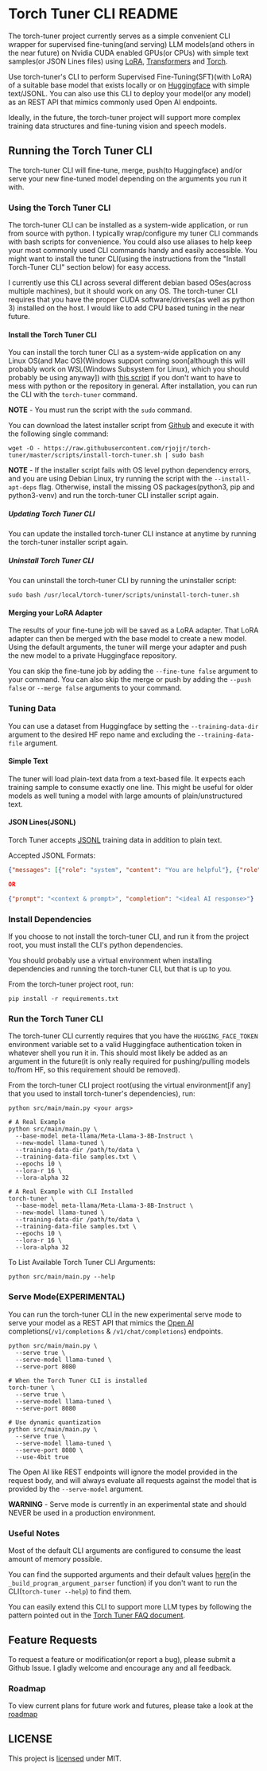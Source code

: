 # Torch Tuner CLI README

The torch-tuner project currently serves as a simple convenient CLI wrapper for supervised fine-tuning(and serving) 
LLM models(and others in the near future) on Nvidia CUDA enabled GPUs(or CPUs)
with simple text samples(or JSON Lines files) using [LoRA](https://github.com/microsoft/LoRA), [Transformers](https://huggingface.co/docs/transformers/en/index) and [Torch](https://en.wikipedia.org/wiki/Torch_(machine_learning)).

Use torch-tuner's CLI to perform Supervised Fine-Tuning(SFT)(with LoRA) of
a suitable base model that exists locally or on [Huggingface](https://huggingface.co) with simple text/JSONL.
You can also use this CLI to deploy your model(or any model)
as an REST API that mimics commonly used Open AI endpoints.

Ideally, in the future, the torch-tuner project will support more complex training data structures
and fine-tuning vision and speech models.

## Running the Torch Tuner CLI

The torch-tuner CLI will fine-tune, merge, push(to Huggingface) and/or serve your new fine-tuned model depending 
on the arguments you run it with.

### Using the Torch Tuner CLI

The torch-tuner CLI can be installed as a system-wide application, or run from source with python.
I typically wrap/configure my tuner CLI commands with bash scripts for convenience. You could also
use aliases to help keep your most commonly used CLI commands handy and easily accessible.
You might want to install the tuner CLI(using the instructions from the "Install Torch-Tuner CLI" section below) for 
easy access. 

I currently use this CLI across several different debian based OSes(across multiple machines), but it should
work on any OS. The torch-tuner CLI requires that you have the proper CUDA software/drivers(as well as python 3)
installed on the host. I would like to add CPU based tuning in the near future.

#### Install the Torch Tuner CLI

You can install the torch tuner CLI as a system-wide application on any Linux OS(and Mac OS)(Windows support coming soon[although this will probably work on WSL(Windows Subsystem for Linux), which you should probably be using anyway]) 
with [this script](scripts/install-torch-tuner.sh) if you don't want to have to mess with python or the repository in general. After installation,
you can run the CLI with the `torch-tuner` command.

**NOTE** - You must run the script with the `sudo` command.

You can download the latest installer script from [Github](https://raw.githubusercontent.com/rjojjr/torch-tuner/master/scripts/install-torch-tuner.sh)
and execute it with the following single command:

```shell
wget -O - https://raw.githubusercontent.com/rjojjr/torch-tuner/master/scripts/install-torch-tuner.sh | sudo bash
```

**NOTE** - If the installer script fails with OS level python dependency errors, and you are using Debian Linux, 
try running the script with the `--install-apt-deps` flag. Otherwise, install the missing OS packages(python3, pip and python3-venv)
and run the torch-tuner CLI installer script again.

##### Updating Torch Tuner CLI

You can update the installed torch-tuner CLI instance at anytime by running the torch-tuner installer script again.

##### Uninstall Torch Tuner CLI

You can uninstall the torch-tuner CLI by running the uninstaller script:

```shell
sudo bash /usr/local/torch-tuner/scripts/uninstall-torch-tuner.sh
```

#### Merging your LoRA Adapter

The results of your fine-tune job will be saved as a LoRA adapter. That LoRA adapter can then 
be merged with the base model to create a new model. Using the default arguments,
the tuner will merge your adapter and push the new model to a private Huggingface repository.

You can skip the fine-tune job by adding the `--fine-tune false` argument to your command.
You can also skip the merge or push by adding the `--push false` or `--merge false` arguments
to your command.

### Tuning Data

You can use a dataset from Huggingface by setting the `--training-data-dir` argument
to the desired HF repo name and excluding the `--training-data-file` argument.

#### Simple Text

The tuner will load plain-text data from a text-based file. It expects each training sample
to consume exactly one line. This might be useful for older models as well tuning a model with 
large amounts of plain/unstructured text.

#### JSON Lines(JSONL)

Torch Tuner accepts [JSONL](https://jsonlines.org/) training data in addition to plain text.

Accepted JSONL Formats:

```json lines
{"messages": [{"role": "system", "content": "You are helpful"}, {"role":  "user", "content":  "Hi!"}]}

OR

{"prompt": "<context & prompt>", "completion": "<ideal AI response>"}
```

### Install Dependencies

If you choose to not install the torch-tuner CLI, and run it from
the project root, you must install the CLI's 
python dependencies.

You should probably use a virtual environment
when installing dependencies and running the torch-tuner CLI,
but that is up to you.

From the torch-tuner project root, run:

```shell
pip install -r requirements.txt
```

### Run the Torch Tuner CLI

The torch-tuner CLI currently requires that you have the `HUGGING_FACE_TOKEN` environment
variable set to a valid Huggingface authentication token in whatever shell you run it in.
This should most likely be added as an argument in the future(it is only really required for pushing/pulling models to/from HF, so this requirement should be removed).

From the torch-tuner CLI project root(using the virtual environment[if any] that you used to install torch-tuner's dependencies), run:

```shell
python src/main/main.py <your args>

# A Real Example
python src/main/main.py \
  --base-model meta-llama/Meta-Llama-3-8B-Instruct \
  --new-model llama-tuned \
  --training-data-dir /path/to/data \
  --training-data-file samples.txt \
  --epochs 10 \
  --lora-r 16 \
  --lora-alpha 32
  
# A Real Example with CLI Installed
torch-tuner \
  --base-model meta-llama/Meta-Llama-3-8B-Instruct \
  --new-model llama-tuned \
  --training-data-dir /path/to/data \
  --training-data-file samples.txt \
  --epochs 10 \
  --lora-r 16 \
  --lora-alpha 32
```

To List Available Torch Tuner CLI Arguments:

```shell
python src/main/main.py --help
```

### Serve Mode(EXPERIMENTAL)

You can run the torch-tuner CLI in the new experimental serve mode to serve your model as a REST API that mimics the [Open AI](https://openai.com/)
completions(`/v1/completions` & `/v1/chat/completions`) endpoints.

```shell
python src/main/main.py \
  --serve true \
  --serve-model llama-tuned \
  --serve-port 8080
  
# When the Torch Tuner CLI is installed
torch-tuner \
  --serve true \
  --serve-model llama-tuned \
  --serve-port 8080
  
# Use dynamic quantization
python src/main/main.py \
  --serve true \
  --serve-model llama-tuned \
  --serve-port 8080 \
  --use-4bit true
```

The Open AI like REST endpoints will ignore the model provided in the request body, and will
always evaluate all requests against the model that is provided by the `--serve-model` argument.

**WARNING** - Serve mode is currently in an experimental state and should NEVER be used in a production environment.

### Useful Notes

Most of the default CLI arguments are configured to consume the least amount of memory possible.

You can find the supported arguments and their default values
[here](src/main/utils/argument_utils.py)(in the `_build_program_argument_parser` function)
if you don't want to run the CLI(`torch-tuner --help`) to find them.

You can easily extend this CLI to support more LLM types by following the pattern 
pointed out in the [Torch Tuner FAQ document](documentation/FAQ.md).

## Feature Requests

To request a feature or modification(or report a bug), please
submit a Github Issue. I gladly welcome and encourage any and all feedback.

### Roadmap

To view current plans for future work and futures, please take a look at
the [roadmap](ROADMAP.md)

## LICENSE

This project is [licensed](LICENSE.txt) under MIT. 